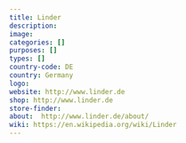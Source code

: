 ```yaml
---
title: Linder
description:
image:
categories: []
purposes: []
types: []
country-code: DE
country: Germany
logo:
website: http://www.linder.de
shop: http://www.linder.de
store-finder:
about:  http://www.linder.de/about/
wiki: https://en.wikipedia.org/wiki/Linder
---
```

